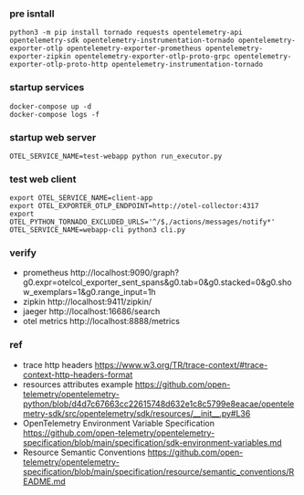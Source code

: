 ### pre isntall
```shell
python3 -m pip install tornado requests opentelemetry-api opentelemetry-sdk opentelemetry-instrumentation-tornado opentelemetry-exporter-otlp opentelemetry-exporter-prometheus opentelemetry-exporter-zipkin opentelemetry-exporter-otlp-proto-grpc opentelemetry-exporter-otlp-proto-http opentelemetry-instrumentation-tornado

```

### startup services

```shell
docker-compose up -d
docker-compose logs -f
```


### startup web server

```shell
OTEL_SERVICE_NAME=test-webapp python run_executor.py
```


### test web client

```shell
export OTEL_SERVICE_NAME=client-app
export OTEL_EXPORTER_OTLP_ENDPOINT=http://otel-collector:4317
export OTEL_PYTHON_TORNADO_EXCLUDED_URLS='^/$,/actions/messages/notify*'
OTEL_SERVICE_NAME=webapp-cli python3 cli.py
```

### verify
- prometheus  http://localhost:9090/graph?g0.expr=otelcol_exporter_sent_spans&g0.tab=0&g0.stacked=0&g0.show_exemplars=1&g0.range_input=1h
- zipkin http://localhost:9411/zipkin/
- jaeger http://localhost:16686/search
- otel metrics http://localhost:8888/metrics

### ref
- trace http headers https://www.w3.org/TR/trace-context/#trace-context-http-headers-format
- resources attributes example https://github.com/open-telemetry/opentelemetry-python/blob/d4d7c67663cc22615748d632e1c8c5799e8eacae/opentelemetry-sdk/src/opentelemetry/sdk/resources/__init__.py#L36
- OpenTelemetry Environment Variable Specification https://github.com/open-telemetry/opentelemetry-specification/blob/main/specification/sdk-environment-variables.md
- Resource Semantic Conventions https://github.com/open-telemetry/opentelemetry-specification/blob/main/specification/resource/semantic_conventions/README.md
